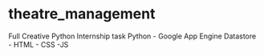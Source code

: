 # theatre_management

Full Creative Python Internship task Python - Google App Engine Datastore - HTML - CSS -JS
